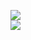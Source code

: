 [![](https://img.shields.io/badge/Made%20With-Github%20Spray-lightgrey.svg?style=for-the-badge&logo=github)](https://github.com/Annihil/github-spray#5164)  
[![](https://i.imgur.com/2DrTn0Z.gif)](https://github.com/Annihil/github-spray)